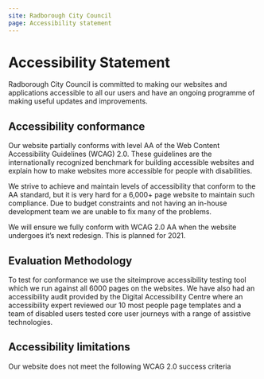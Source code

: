 ```yaml
---
site: Radborough City Council
page: Accessibility statement
---
```


# Accessibility Statement

Radborough City Council is committed to making our websites and applications accessible to all our users and have an ongoing programme of making useful updates and improvements.

## Accessibility conformance
Our website partially conforms with level AA of the Web Content Accessibility Guidelines (WCAG) 2.0. These guidelines are the internationally recognized benchmark for building accessible websites and explain how to make websites more accessible for people with disabilities.

We strive to achieve and maintain levels of accessibility that conform to the AA standard, but it is very hard for a 6,000+ page website to maintain such compliance. Due to budget constraints and not having an in-house development team we are unable to fix many of the problems.

We will ensure we fully conform with WCAG 2.0 AA when the website undergoes it’s next redesign. This is planned for 2021.

## Evaluation Methodology
To test for conformance we use the siteimprove accessibility testing tool which we run against all 6000 pages on the websites.  We have also had an accessibility audit provided by the Digital Accessibility Centre where an accessibility expert reviewed our 10 most people page templates and a team of disabled users tested core user journeys with a range of assistive technologies.

## Accessibility limitations
Our website does not meet the following WCAG 2.0 success criteria
